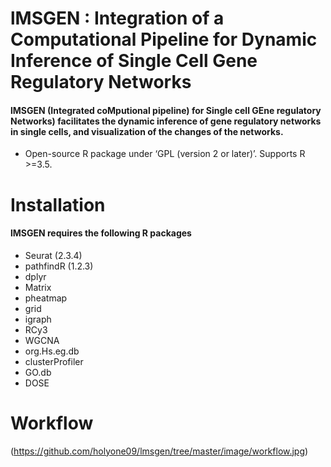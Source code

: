 # lMSGEN : Integration of a Computational Pipeline for Dynamic Inference of Single Cell Gene Regulatory Networks 
#### lMSGEN (Integrated coMputional pipeline) for Single cell GEne regulatory Networks) facilitates the dynamic inference of gene regulatory networks in single cells, and visualization of the changes of the networks.

* Open-source R package under ‘GPL (version 2 or later)’. Supports R >=3.5.

# Installation
#### lMSGEN requires the following R packages

* Seurat (2.3.4)
* pathfindR (1.2.3)
* dplyr
* Matrix
* pheatmap
* grid
* igraph
* RCy3
* WGCNA
* org.Hs.eg.db
* clusterProfiler
* GO.db
* DOSE

# Workflow
(https://github.com/holyone09/lmsgen/tree/master/image/workflow.jpg)
